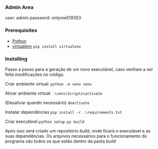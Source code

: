 ### Admin Area
user: admin
password: onlyme519353

### Prerequisites

* [Python](https://www.python.org/)
* [virtualenv](https://virtualenv.pypa.io/en/latest/installation.html)
```pip install virtualenv```

### Installing

Passo a passo para a geração de um novo executável, caso venham a ser feita modificações no código.

Criar ambiente virtual:
```python -m venv venv```

Ativar ambiente virtual:
```.\venv\Scripts\activate```

(Desativar quando necessário)
```deactivate```

Instalar dependências
```pip install -r .\requirements.txt```

Criar executável
```python setup.py build```

Após isso será criado um repositório *build*, onde ficará o executável e as suas dependências.
Os arquivos necessários para o funcionamento do programa são todos os que estão dentro da pasta *build*
